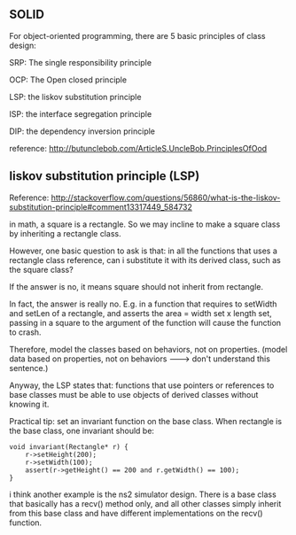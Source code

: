 SOLID
-----------------

For object-oriented programming, there are 5 basic principles of class design:

SRP: The single responsibility principle

OCP: The Open closed principle

LSP: the liskov substitution principle

ISP: the interface segregation principle

DIP: the dependency inversion principle

reference: http://butunclebob.com/ArticleS.UncleBob.PrinciplesOfOod


liskov substitution principle (LSP)
-------------------------------------

Reference: http://stackoverflow.com/questions/56860/what-is-the-liskov-substitution-principle#comment13317449_584732

in math, a square is a rectangle.
So we may incline to make a square class by inheriting a rectangle class.

However, one basic question to ask is that:
in all the functions that uses a rectangle class reference,
can i substitute it with its derived class, such as the square class?

If the answer is no, it means square should not inherit from rectangle.

In fact, the answer is really no.
E.g. in a function that requires to setWidth and setLen of a rectangle,
and asserts the area = width set x length set,
passing in a square to the argument of the function will cause the function to crash.

Therefore, model the classes based on behaviors, not on properties.
(model data based on properties, not on behaviors ---> don't understand this sentence.)

Anyway, the LSP states that:
functions that use pointers or references to base classes must be able to use 
objects of derived classes without knowing it.

Practical tip:
set an invariant function on the base class. 
When rectangle is the base class, one invariant should be:
```
void invariant(Rectangle* r) {
	r->setHeight(200);
	r->setWidth(100);
	assert(r->getHeight() == 200 and r.getWidth() == 100);
}
```

i think another example is the ns2 simulator design.
There is a base class that basically has a recv() method only,
and all other classes simply inherit from this base class
and have different implementations on the recv() function.
